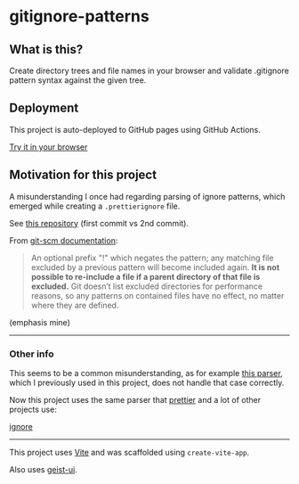 # gitignore-patterns

## What is this?

Create directory trees and file names in your browser and validate .gitignore
pattern syntax against the given tree.

## Deployment

This project is auto-deployed to GitHub pages using GitHub Actions.

[Try it in your browser](https://strlns.github.io/gitignore-patterns/)

## Motivation for this project

A misunderstanding I once had regarding parsing of ignore patterns, which
emerged while creating a `.prettierignore` file.

See
[this repository](https://github.com/strlns/prettierignore-patterns-reproduction)
(first commit vs 2nd commit).

From
[git-scm documentation](https://git-scm.com/docs/gitignore#_pattern_format):

> An optional prefix "!" which negates the pattern; any matching file excluded
> by a previous pattern will become included again. **It is not possible to
> re-include a file if a parent directory of that file is excluded.** Git
> doesn’t list excluded directories for performance reasons, so any patterns on
> contained files have no effect, no matter where they are defined.

(emphasis mine)

---

### Other info

This seems to be a common misunderstanding, as for example
[this parser](https://github.com/GerHobbelt/gitignore-parser), which I
previously used in this project, does not handle that case correctly.

Now this project uses the same parser that [prettier](https://prettier.io/) and
a lot of other projects use:

[ignore](https://www.npmjs.com/package/ignore)

---

This project uses [Vite](https://vitejs.dev) and was scaffolded using
`create-vite-app`.

Also uses [geist-ui](https://geist-ui.dev).
